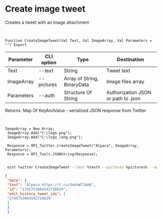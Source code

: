 ﻿---
sidebar_position: 2
---

# Create image tweet
 Creates a tweet with an image attachment


<br/>


`Function CreateImageTweet(Val Text, Val ImageArray, Val Parameters = "") Export`

 | Parameter | CLI option | Type | Destination |
 |-|-|-|-|
 | Text | --text | String | Tweet text |
 | ImageArray | --pictures | Array of String, BinaryData | Image files array |
 | Parameters | --auth | Structure Of String | Authorization JSON or path to .json |

 
 Returns: Map Of KeyAndValue - serialized JSON response from Twitter

<br/>




```bsl title="Code example"
ImageArray = New Array;
 ImageArray.Add("C:\logo.png");
 ImageArray.Add("C:\logo_long.png");
 
 Response = OPI_Twitter.CreateImageTweet("Alpaca", ImageArray, Parameters);
 Response = OPI_Tools.JSONString(Response);
```
	


```sh title="CLI command example"
 
 oint twitter CreateImageTweet --text %text% --pictures %pictures% --auth %auth%

```

```json title="Result"
{
 "data": {
 "text": "Alpaca https://t.co/OodoWT1AAA",
 "id": "1745753004542726629",
 "edit_history_tweet_ids": [
 "1745753004542726629"
 ]
 }
 }
```
